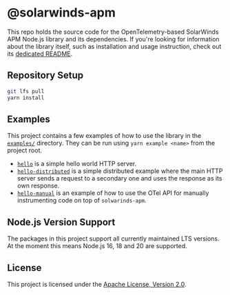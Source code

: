 # @solarwinds-apm

This repo holds the source code for the OpenTelemetry-based SolarWinds APM Node.js library and its dependencies. If you're looking for information about the library itself, such as installation and usage instruction, check out its [dedicated README](./packages/solarwinds-apm#README).

## Repository Setup

```sh
git lfs pull
yarn install
```

## Examples

This project contains a few examples of how to use the library in the [`examples/`](./examples/) directory. They can be run using `yarn example <name>` from the project root.

- [`hello`](./examples/hello) is a simple hello world HTTP server.
- [`hello-distributed`](./examples/hello-distributed/) is a simple distributed example where the main HTTP server sends a request to a secondary one and uses the response as its own response.
- [`hello-manual`](./examples/hello-manual/) is an example of how to use the OTel API for manually instrumenting code on top of `solwarinds-apm`.

## Node.js Version Support

The packages in this project support all currently maintained LTS versions. At the moment this means Node.js 16, 18 and 20 are supported.

## License

This project is licensed under the [Apache License, Version 2.0](./LICENSE).
